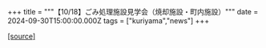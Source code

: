 +++
title = """【10/18】ごみ処理施設見学会（焼却施設・町内施設）"""
date = 2024-09-30T15:00:00.000Z
tags = ["kuriyama","news"]
+++


[[source]](https://www.town.kuriyama.hokkaido.jp/site/trash/28876.html)
